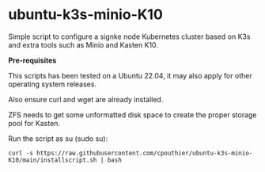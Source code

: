 # ubuntu-k3s-minio-K10
Simple script to configure a signke node Kubernetes cluster based on K3s and extra tools such as Minio and Kasten K10.

**Pre-requisites**

This scripts has been tested on a Ubuntu 22.04, it may also apply for other operating system releases.

Also ensure curl and wget are already installed.

ZFS needs to get some unformatted disk space to create the proper storage pool for Kasten.

Run the script as su (sudo su):

```console
curl -s https://raw.githubusercontent.com/cpouthier/ubuntu-k3s-minio-K10/main/installscript.sh | bash
```
